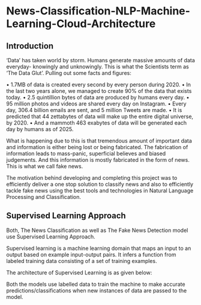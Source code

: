 # News-Classification-NLP-Machine-Learning-Cloud-Architecture

## Introduction


‘Data’ has taken world by storm. Humans generate massive amounts of data everyday- knowingly and unknowingly. This is what the Scientists term as ‘The Data Glut’. Pulling out some facts and figures:

•	1.7MB of data is created every second by every person during 2020.
•	In the last two years alone, we managed to create 90% of the data that exists today.
•	2.5 quintillion bytes of data are produced by humans every day. 
•	95 million photos and videos are shared every day on Instagram.
•	Every day, 306.4 billion emails are sent, and 5 million Tweets are made.
•	It is predicted that 44 zettabytes of data will make up the entire digital universe, by 2020.
•	And a mammoth 463 exabytes of data will be generated each day by humans as of 2025.

What is happening due to this is that tremendous amount of important data and information is either being lost or being fabricated. The fabrication of information leads to mass-panic, superficial believes and biased judgements. And this information is mostly fabricated in the form of news. This is what we call fake news. 

The motivation behind developing and completing this project was to efficiently deliver a one stop solution to classify news and also to efficiently tackle fake news using the best tools and technologies in Natural Language Processing and Classification. 

## Supervised Learning Approach


Both, The News Classification as well as The Fake News Detection model use Supervised Learning Approach. 

Supervised learning is a machine learning domain that maps an input to an output based on example input-output pairs. It infers a function from labeled training data consisting of a set of training examples.

The architecture of Supervised Learning is as given below:

 

Both the models use labelled data to train the machine to make accurate predictions/classifications when new instances of data are passed to the model.







 
